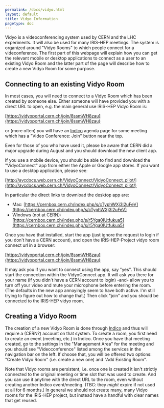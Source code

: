 ```yaml
---
permalink: /docs/vidyo.html
layout: default
title: Vidyo Information
pagetype: doc
---
```


  Vidyo is a videoconferencing system used by CERN and the LHC experiments.
It will also be used for many IRIS-HEP meetings. The system is organized
around "Vidyo Rooms" to which people connect for a videconference. The
first part of this webpage will explain how you can get the relevant mobile
or desktop applications to connect as a user to an existing Vidyo Room 
and the latter part of the page will describe how to create a new Vidyo Room 
for some purpose.

## Connecting to an existing Vidyo Room

In most cases, you will need to connect to a Vidyo Room which has
been created by someone else. Either someone will have provided you with
a direct URL to open, e.g. the main general use IRIS-HEP Vidyo Room is:

[https://vidyoportal.cern.ch/join/8ssmWH8zau](https://vidyoportal.cern.ch/join/8ssmWH8zau)

or (more often) you will have an [Indico](https://indico.cern.ch/category/10492/) agenda page for some meeting which has a "Video Conference: Join" button
near the top.

Even for those of you who have used it, please be aware that CERN did a
major upgrade during August and you should download the new client app.

  If you use a mobile device, you should be able to find and download
the "VidyoConnect" app from either the Apple or Google app stores. If
you want to use a desktop application, please see:

   [http://avcdocs.web.cern.ch/VidyoConnect/VidyoConnect_pilot/](http://avcdocs.web.cern.ch/VidyoConnect/VidyoConnect_pilot/)

In particular the direct links to download the desktop app are:

  * Mac:  [https://cernbox.cern.ch/index.php/s/cTyphWXj3I2uFeV](https://cernbox.cern.ch/index.php/s/cTyphWXj3I2uFeV)
  * Windows (not at CERN): [https://cernbox.cern.ch/index.php/s/r5Yga0IUtfukua5](https://cernbox.cern.ch/index.php/s/r5Yga0IUtfukua5)

  Once you have that installed, start the app (just ignore the request to
login if you don't have a CERN account), and open the IRIS-HEP-Project vidyo
room connect url in a browser:

   [https://vidyoportal.cern.ch/join/8ssmWH8zau](https://vidyoportal.cern.ch/join/8ssmWH8zau)

It may ask you if you want to connect using the app, say "yes". This should
start the connection within the VidyoConnect app. It will ask you there for
your name (if you didn't have a CERN account to login) -and- allow you to
turn off your video and mute your microphone before entering the room. (The
defaults in the new app annoyingly seem to have both active. I'm still trying
to figure out how to change that.) Then click "join" and you should be
connected to the IRIS-HEP vidyo room.

## Creating a Vidyo Room

  The creation of a new Vidyo Room is done through [Indico](https://indico.cern.ch/category/10492/) and thus will require a (CERN?) account on that system. To create a room, you first need to create an event (meeting, etc.) in Indico. 
Once you have that meeting created, go to the settings in the "Management Area"
for the meeting and you should see "Videoconference" listed among the
services in the navigation bar on the left. If choose that, you will be
offered two options: "Create Vidyo Room" (i.e. create a new one) and "Add
Existing Room".

  Note that Vidyo rooms are persistent, i.e. once one is created it isn't 
strictly connected to the original meeting or time slot that was used to 
create. And you can use it anytime with the direct URL to the room, even
without creating another Indico event/meeting. (TBC: they *might* expire if
not used at all for 6 months.) In general we should not create many, many
Vidyo rooms for the IRIS-HEP project, but instead have a handful with clear
names that get reused.
